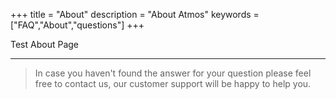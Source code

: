 +++
title = "About"
description = "About Atmos"
keywords = ["FAQ","About","questions"]
+++

Test About Page

---

> In case you haven't found the answer for your question please feel free to contact us, our customer support will be happy to help you.

